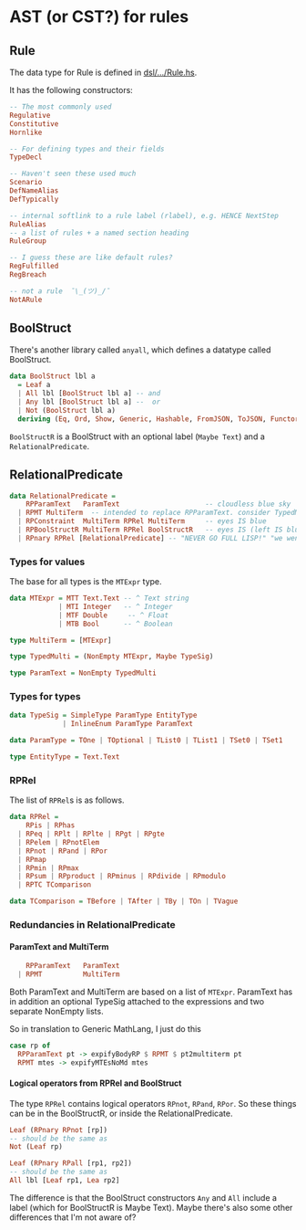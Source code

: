 # AST (or CST?) for rules

## Rule

The data type for Rule is defined in [dsl/…/Rule.hs](
https://github.com/smucclaw/dsl/blob/a0ecd7ff35155b1e61c66d17fc511b8e45c60d63/lib/haskell/natural4/src/LS/Rule.hs#L152).

It has the following constructors:

```haskell
-- The most commonly used
Regulative
Constitutive
Hornlike

-- For defining types and their fields
TypeDecl

-- Haven't seen these used much
Scenario
DefNameAlias
DefTypically

-- internal softlink to a rule label (rlabel), e.g. HENCE NextStep
RuleAlias
-- a list of rules + a named section heading
RuleGroup

-- I guess these are like default rules?
RegFulfilled
RegBreach

-- not a rule  ¯\_(ツ)_/¯
NotARule
```

## BoolStruct

There's another library called `anyall`, which defines a datatype called BoolStruct.

```haskell
data BoolStruct lbl a
  = Leaf a
  | All lbl [BoolStruct lbl a] -- and
  | Any lbl [BoolStruct lbl a] --  or
  | Not (BoolStruct lbl a)
  deriving (Eq, Ord, Show, Generic, Hashable, FromJSON, ToJSON, Functor, Foldable, Traversable)
```

`BoolStructR` is a BoolStruct with an optional label (`Maybe Text`) and a `RelationalPredicate`.

## RelationalPredicate

```haskell
data RelationalPredicate =
    RPParamText   ParamText                     -- cloudless blue sky
  | RPMT MultiTerm  -- intended to replace RPParamText. consider TypedMulti?
  | RPConstraint  MultiTerm RPRel MultiTerm     -- eyes IS blue
  | RPBoolStructR MultiTerm RPRel BoolStructR   -- eyes IS (left IS blue AND right IS brown)
  | RPnary RPRel [RelationalPredicate] -- "NEVER GO FULL LISP!" "we went full Lisp".
```

### Types for values

The base for all types is the `MTExpr` type.

```haskell
data MTExpr = MTT Text.Text -- ^ Text string
            | MTI Integer   -- ^ Integer
            | MTF Double     -- ^ Float
            | MTB Bool      -- ^ Boolean

type MultiTerm = [MTExpr]

type TypedMulti = (NonEmpty MTExpr, Maybe TypeSig)

type ParamText = NonEmpty TypedMulti
```

### Types for types

```haskell
data TypeSig = SimpleType ParamType EntityType
             | InlineEnum ParamType ParamText

data ParamType = TOne | TOptional | TList0 | TList1 | TSet0 | TSet1

type EntityType = Text.Text
```

### RPRel

The list of `RPRel`s is as follows.

```haskell
data RPRel =
    RPis | RPhas
  | RPeq | RPlt | RPlte | RPgt | RPgte
  | RPelem | RPnotElem
  | RPnot | RPand | RPor
  | RPmap
  | RPmin | RPmax
  | RPsum | RPproduct | RPminus | RPdivide | RPmodulo
  | RPTC TComparison

data TComparison = TBefore | TAfter | TBy | TOn | TVague
```

### Redundancies in RelationalPredicate

#### ParamText and MultiTerm

```haskell
    RPParamText   ParamText
  | RPMT          MultiTerm
```

Both ParamText and MultiTerm are based on a list of `MTExpr`. ParamText has in addition an optional TypeSig attached to the expressions and two separate NonEmpty lists.

So in translation to Generic MathLang, I just do this

```haskell
case rp of
  RPParamText pt -> expifyBodyRP $ RPMT $ pt2multiterm pt
  RPMT mtes -> expifyMTEsNoMd mtes
```

#### Logical operators from RPRel and BoolStruct

The type `RPRel` contains logical operators `RPnot`, `RPand`, `RPor`. So these things can be in the BoolStructR, or inside the RelationalPredicate.

```haskell
Leaf (RPnary RPnot [rp])
-- should be the same as
Not (Leaf rp)

Leaf (RPnary RPall [rp1, rp2])
-- should be the same as
All lbl [Leaf rp1, Lea rp2]
```

The difference is that the BoolStruct constructors `Any` and `All` include a label (which for BoolStructR is Maybe Text). Maybe there's also some other differences that I'm not aware of?
